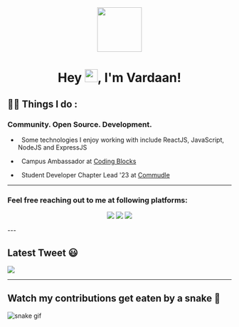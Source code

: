 <div id="header" align="center">
  <img src="https://media.giphy.com/media/du3J3cXyzhj75IOgvA/giphy.gif" width="100"/>
</div>

<h1 align="center">Hey <img src="https://github.com/TheDudeThatCode/TheDudeThatCode/blob/master/Assets/Hi.gif" height = "29px" width = "29px">, I'm <strong>Vardaan!</strong></h1>

## :man_technologist: Things I do :


### Community. Open Source. Development.


- &nbsp; Some technologies I enjoy working with include ReactJS, JavaScript, NodeJS and ExpressJS

- &nbsp; Campus Ambassador at [Coding Blocks](https://codingblocks.com/)

- &nbsp; Student Developer Chapter Lead '23 at [Commudle](https://www.commudle.com/)

  
<!-- - 📫 How to reach me: vardaanaggarwalofficial@gmail.com . -->
  
<!-- - 💬 Ask me about **Java, Python, C, HTML, CSS and Linux** . -->
  
<!-- - ⚡ Fun fact **"I am selcouth"** . -->
  
  
---
  
### Feel free reaching out to me at following platforms:

<p align="center">
  <a href="https://www.linkedin.com/in/vardaanaggarwal/"><img src="https://img.shields.io/badge/LinkedIn-0077B5?style=for-the-badge&logo=linkedin&logoColor=white"></a> 
<!--   <a href="https://dev.to/schmelto"><img src="https://img.shields.io/badge/dev.to-0A0A0A?style=for-the-badge&logo=dev.to&logoColor=white"></a>  -->
<!--   <a href="https://people.sap.com/schmelto"><img src="https://img.shields.io/badge/SAP-0FAAFF?style=for-the-badge&logo=sap&logoColor=white"></a>  -->
<!--   <a href="https://www.instagram.com/schmelto"><img src="https://img.shields.io/badge/Instagram-E4405F?style=for-the-badge&logo=instagram&logoColor=white"></a>  -->
  <a href="https://twitter.com/VardaanAgg"><img src="https://img.shields.io/badge/Twitter-1DA1F2?style=for-the-badge&logo=twitter&logoColor=white"></a>
  <a href="mailto:vardaanaggarwalofficial@gmail.com"><img src="https://img.shields.io/badge/mail-EA4335?style=for-the-badge&logo=gmail&logoColor=white"></a>
</p>
---

## Latest Tweet 😃
<a href="https://gtce.itsvg.in/"><img src="https://gtce.itsvg.in/api?username=VardaanAgg"/></a>

---


## Watch my contributions get eaten by a snake 🐍
![snake gif](https://github.com/tanyarajhans/Actions/blob/output/github-contribution-grid-snake.svg)


<!--

[![](https://gtce.itsvg.in/api?username=VardaanAgg)](https://github.com/VishwaGauravIn/github-twitter-card-embed)

- 🔭 I’m currently working on 
- 🌱 I’m currently learning DSA in C++.
- 👯 I’m looking to collaborate on ...
- 🤔 I’m looking for help with ...
- 💬 Ask me about ...
- 📫 How to reach me: ...
- 😄 Pronouns: ...
- ⚡ Fun fact: ...
-->
